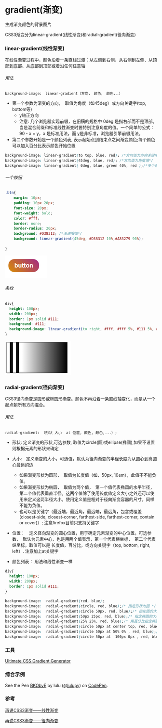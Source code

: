 # gradient(渐变)

生成渐变颜色的背景图片

CSS3渐变分为linear-gradient(线性渐变)和radial-gradient(径向渐变)

### linear-gradient(线性渐变)

在线性渐变过程中，颜色沿着一条直线过渡：从左侧到右侧、从右侧到左侧、从顶部到底部、从底部到顶部或着沿任何任意轴

###### 用法
```
background-image:　linear-gradient（方向，　颜色，　颜色，．．）
```

+ 第一个参数为渐变的方向，　取值为角度（如45deg）或方向关键字(top, bottom等)
  * y轴正方向
  * 注意: 几个浏览器实现前缀，在旧稿的规格中 0deg 是指右部而不是顶部。当是混合前缀和标准线性渐变时要特别注意角度的值。一个简单的公式：90 - x = y，x 是标准用法，而 y是非标准，浏览器引擎前缀用法。
+ 第二个参数开始是一个颜色列表, 表示起始点到结束点之间渐变颜色;每个颜色可以加入百分比表示颜色开始位置

```css
background-image: linear-gradient(to top, blue, red); /*方向值为方向关键字*/
background-image: linear-gradient(45deg, blue, red); /*方向值为角度值*/
background-image: linear-gradient( 0deg, blue, green 40%, red );/*多个颜色, 颜色加入百分比*/
```




###### 一个按钮
```css
.btn{
    margin: 10px;
    padding: 10px 20px;
    font-size: 20px;
    font-weight: bold;
    color: #fff;
    border: none;
    border-radius: 20px;
    background: #D38312; /*渐进增强*/
    background: linear-gradient(45deg, #D38312 10%,#A83279 90%);
     
}
```
![](images/10.png)


###### 条纹
```css
div{
  height: 100px;
  width: 200px;
  border: 1px solid #111;
  background: #111;
  background-image: linear-gradient(to right, #fff, #fff 5%, #111 5%, #111 10%, #fff 10%, #fff 15%, #111 15%, #111 20%, #fff 20%, #fff 25%, black);
}
```

![](images/11.png)

### radial-gradient(径向渐变)
CSS3径向渐变是圆形或椭圆形渐变。颜色不再沿着一条直线轴变化，而是从一个起点朝所有方向混合。

###### 用法

```
radial-gradient: （形状 大小  at 位置, 颜色, 颜色,...）;
```

+ 形状: 定义渐变的形状,可选参数, 取值为circle(圆)或ellipse(椭圆),如果不设置则根据元素的形状来确定
+ 大小:　定义渐变的大小，可选值，默认为径向渐变的半径长度为从圆心到离圆心最远的边
    * 如果渐变形状为圆形，　取值为长度值（如，50px, 10em），此值不不能负值。
    * 如果渐变形状为椭圆，　取值为两个值，　第一个值代表椭圆的水平半径，第二个值代表垂直半径。这两个值除了使用长度值<length>定义大小之外还可以使用<percentage>来定义这两半径大小。使用<percentage>定义值是相对于径向渐变容器的尺寸。同样不能为负值。
    * 也可以是关键字（最近端，最近角，最远端，最远角，包含或覆盖 (closest-side, closest-corner, farthest-side, farthest-corner, contain or cover)）;
注意firefox目前只支持关键字



+ 位置：　定义径向渐变的圆心位置，用于确定元素渐变的中心位置。可选参数，　默认为元素中心，也是用两个值表示，第一个代表横坐标，　第二个代表纵坐标，取值可以是 长度值<length>，百分比<percentage>，或方向关键字（top, bottom, right, left）. 注意加上at关键字
+ 颜色列表： 用法和线性渐变一样

```css
div{
  height: 100px;
  width: 200px;
  border: 1px solid #111;
}
```
```css
background-image:  radial-gradient(red, blue);
background-image:  radial-gradient(circle, red, blue);/* 指定形状为圆 */
background-image:  radial-gradient(circle 50px, red, blue);/* 指定圆的大小 */
background-image:  radial-gradient(50px 25px, red, blue);/* 指定椭圆的大小 */
background-image:  radial-gradient(25% 25%, red, blue);/* 用百分比指定椭圆的大小 */
background-image:  radial-gradient(circle 50px at center top, red, blue);/* 指定圆心的位置 */
background-image:  radial-gradient(circle 50px at 50% 0% , red, blue);/*用百分比 指定圆心的位置 */
background-image:  radial-gradient(circle 50px at  100px 0px , red, blue);/*用长度值 指定圆心的位置 */
```

### 工具
[Ultimate CSS Gradient Generator](http://www.colorzilla.com/gradient-editor/)



### 综合示例
<p data-height="1074" data-theme-id="dark" data-slug-hash="BKObvE" data-default-tab="result" data-user="lulupy" data-embed-version="2" class="codepen">See the Pen <a href="http://codepen.io/lulupy/pen/BKObvE/">BKObvE</a> by lulu (<a href="http://codepen.io/lulupy">@lulupy</a>) on <a href="http://codepen.io">CodePen</a>.</p>
<script async src="//assets.codepen.io/assets/embed/ei.js"></script>


### 参考
[再说CSS3渐变——线性渐变](http://www.w3cplus.com/css3/new-css3-linear-gradient.html)


[再说CSS3渐变——径向渐变](http://www.w3cplus.com/css3/new-css3-radial-gradient.html)


